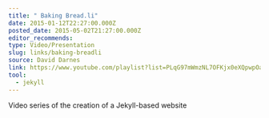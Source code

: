 ```yaml
---
title: " Baking Bread.li"
date: 2015-01-12T22:27:00.000Z
posted_date: 2015-05-02T21:27:00.000Z
editor_recommends:
type: Video/Presentation
slug: links/baking-breadli
source: David Darnes
link: https://www.youtube.com/playlist?list=PLqG97mWmzNL7OFKjx0eXQpwpOaXFRM251
tool:
  - jekyll
---
```

Video series of the creation of a Jekyll-based website
